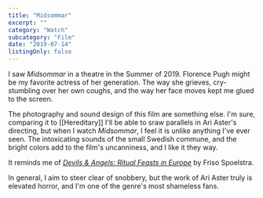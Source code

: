 ```yaml
---
title: "Midsommar"
excerpt: ""
category: "Watch"
subcategory: "Film"
date: "2019-07-14"
listingOnly: false
---
```

I saw _Midsommar_ in a theatre in the Summer of 2019. Florence Pugh might be my favorite actress of her generation. The way she grieves, cry-stumbling over her own coughs, and the way her face moves kept me glued to the screen. 

The photography and sound design of this film are something else. I'm sure, comparing it to [[Hereditary]] I'll be able to sraw parallels in Ari Aster's directing, but when I watch _Midsommar_, I feel it is unlike anything I've ever seen. The intoxicating sounds of the small Swedish commune, and the bright colors add to the film's uncanniness, and I like it they way.

It reminds me of _[Devils & Angels: Ritual Feasts in Europe](https://www.frisospoelstra.com/portfolio/G0000K5OxBhSJBOw)_ by Friso Spoelstra.

In general, I aim to steer clear of snobbery, but the work of Ari Aster truly is elevated horror, and I'm one of the genre's most shameless fans.